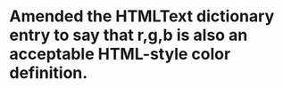 # Amended the HTMLText dictionary entry to say that r,g,b is also an acceptable HTML-style color definition.
